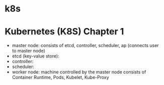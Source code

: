 # k8s

# Kubernetes (K8S) Chapter 1
- master node: consists of etcd, controller, scheduler, ap (connects user to master node)
- etcd (key-value store):
- controller:
- scheduler:
- worker node: 
      machine controlled by the master node
      consists of Container Runtime, Pods, Kubelet, Kube-Proxy
